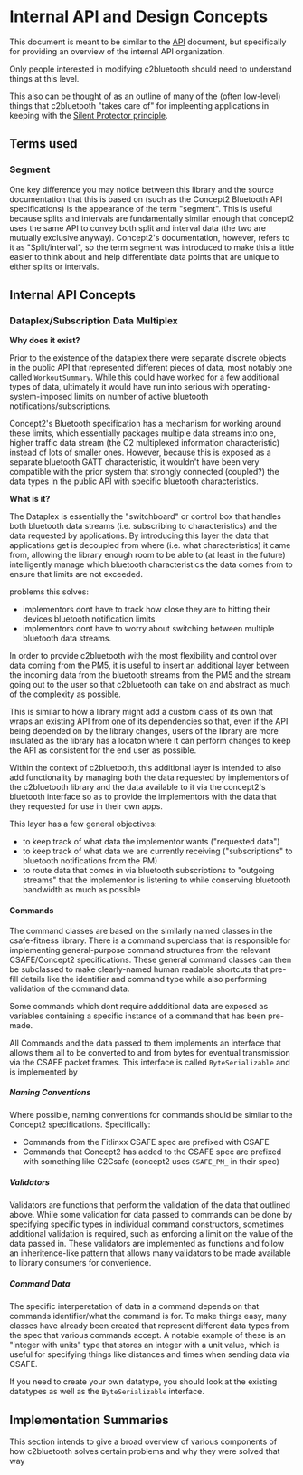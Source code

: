 # Internal API and Design Concepts
This document is meant to be similar to the [API](API.md) document, but specifically for providing an overview of the internal API organization. 

Only people interested in modifying c2bluetooth should need to understand things at this level.

This also can be thought of as an outline of many of the (often low-level) things that c2bluetooth "takes care of" for impleenting applications in keeping with the [Silent Protector principle](API.md#the-silent-protector).


## Terms used

### Segment
One key difference you may notice between this library and the source documentation that this is based on (such as the Concept2 Bluetooth API specifications) is the appearance of the term "segment". This is useful because splits and intervals are fundamentally similar enough that concept2 uses the same API to convey both split and interval data (the two are mutually exclusive anyway). Concept2's documentation, however, refers to it as "Split/interval", so the term segment was introduced to make this a little easier to think about and help differentiate data points that are unique to either splits or intervals. 

## Internal API Concepts

### Dataplex/Subscription Data Multiplex

**Why does it exist?**

Prior to the existence of the dataplex there were separate discrete objects in the public API that represented different pieces of data, most notably one called `WorkoutSummary`. While this could have worked for a few additional types of data, ultimately it would have run into serious with operating-system-imposed limits on number of active bluetooth notifications/subscriptions.

Concept2's Bluetooth specification has a mechanism for working around these limits, which essentially packages multiple data streams into one, higher traffic data stream (the C2 multiplexed information characteristic) instead of lots of smaller ones. However, because this is exposed as a separate bluetooth GATT characteristic, it wouldn't have been very compatible with the prior system that strongly connected (coupled?) the data types in the public API with specific bluetooth characteristics.

**What is it?**

The Dataplex is essentially the "switchboard" or control box that handles both bluetooth data streams (i.e. subscribing to characteristics) and the data requested by applications. By introducing this layer the data that applications get is decoupled from where (i.e. what characteristics) it came from, allowing the library enough room to be able to (at least in the future) intelligently manage which bluetooth characteristics the data comes from to ensure that limits are not exceeded.  

problems this solves:
- implementors dont have to track how close they are to hitting their devices bluetooth notification limits
-  implementors dont have to worry about switching between multiple bluetooth data streams.



In order to provide c2bluetooth with the most flexibility and control over data coming from the PM5, it is useful to insert an additional layer between the incoming data from the bluetooth streams from the PM5 and the stream going out to the user so that c2bluetooth can take on and abstract as much of the complexity as possible.

This is similar to how a library might add a custom class of its own that wraps an existing API from one of its dependencies so that, even if the API being depended on by the library changes, users of the library are more insulated as the library has a locaton where it can perform changes to keep the API as consistent for the end user as possible.

Within the context of c2bluetooth, this additional layer is intended to also add functionality by managing both the data requested by implementors of the c2bluetooth library and the data available to it via the concept2's bluetooth interface so as to provide the implementors with the data that they requested for use in their own apps. 

This layer has a few general objectives:
- to keep track of what data the implementor wants ("requested data")
- to keep track of what data we are currently receiving ("subscriptions" to bluetooth notifications from the PM)
- to route data that comes in via bluetooth subscriptions to "outgoing streams" that the implementor is listening to while conserving bluetooth bandwidth as much as possible


#### Commands
The command classes are based on the similarly named classes in the csafe-fitness library. There is a command superclass that is responsible for implementing general-purpose command structures from the relevant CSAFE/Concept2 specifications. These general command classes can then be subclassed to make clearly-named human readable shortcuts that pre-fill details like the identifier and command type while also performing validation of the command data.

Some commands which dont require addditional data are exposed as variables containing a specific instance of a command that has been pre-made.

All Commands and the data passed to them implements an interface that allows them all to be converted to and from bytes for eventual transmission via the CSAFE packet frames. This interface is called `ByteSerializable` and is implemented by 

##### Naming Conventions
Where possible, naming conventions for commands should be similar to the Concept2 specifications. Specifically:
- Commands from the Fitlinxx CSAFE spec are prefixed with CSAFE
- Commands that Concept2 has added to the CSAFE spec are prefixed with something like C2Csafe (concept2 uses `CSAFE_PM_` in their spec)

##### Validators
Validators are functions that perform the validation of the data that outlined above. While some validation for data passed to commands can be done by specifying specific types in individual command constructors, sometimes additional validation is required, such as enforcing a limit on the value of the data passed in. These validators are implemented as functions and follow an inheritence-like pattern that allows many validators to be made available to library consumers for convenience.

##### Command Data
The specific interperetation of data in a command depends on that commands identifier/what the command is for. To make things easy, many classes have already been created that represent different data types from the spec that various commands accept. A notable example of these is an "integer with units" type that stores an integer with a unit value, which is useful for specifying things like distances and times when sending data via CSAFE.

If you need to create your own datatype, you should look at the existing datatypes as well as the `ByteSerializable` interface. 


## Implementation Summaries

This section intends to give a broad overview of various components of how c2bluetooth solves certain problems and why they were solved that way

